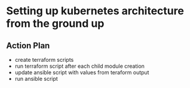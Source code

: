 # Setting up kubernetes architecture from the ground up

## Action Plan
- create terraform scripts
- run terraform script after each child module creation
- update ansible script with values from teraform output
- run ansible script